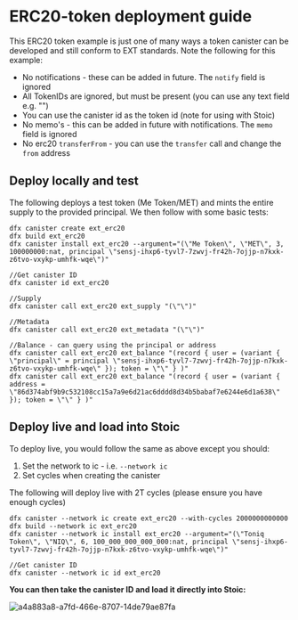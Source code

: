 # ERC20-token deployment guide
This ERC20 token example is just one of many ways a token canister can be developed and still conform to EXT standards. Note the following for this example:

- No notifications - these can be added in future. The `notify` field is ignored
- All TokenIDs are ignored, but must be present (you can use any text field e.g. "")
- You can use the canister id as the token id (note for using with Stoic)
- No memo's - this can be added in future with notifications. The `memo` field is ignored
- No erc20 `transferFrom` - you can use the `transfer` call and change the `from` address

## Deploy locally and test
The following deploys a test token (Me Token/MET) and mints the entire supply to the provided principal. We then follow with some basic tests:
```
dfx canister create ext_erc20
dfx build ext_erc20
dfx canister install ext_erc20 --argument="(\"Me Token\", \"MET\", 3, 100000000:nat, principal \"sensj-ihxp6-tyvl7-7zwvj-fr42h-7ojjp-n7kxk-z6tvo-vxykp-umhfk-wqe\")"

//Get canister ID
dfx canister id ext_erc20

//Supply
dfx canister call ext_erc20 ext_supply "(\"\")"

//Metadata
dfx canister call ext_erc20 ext_metadata "(\"\")"

//Balance - can query using the principal or address
dfx canister call ext_erc20 ext_balance "(record { user = (variant { \"principal\" = principal \"sensj-ihxp6-tyvl7-7zwvj-fr42h-7ojjp-n7kxk-z6tvo-vxykp-umhfk-wqe\" }); token = \"\" } )"
dfx canister call ext_erc20 ext_balance "(record { user = (variant { address = \"86d374abf9b9c532108cc15a7a9e6d21ac6dddd8d34b5babaf7e6244e6d1a638\" }); token = \"\" } )"
```
## Deploy live and load into Stoic
To deploy live, you would follow the same as above except you should:
1. Set the network to ic - i.e. `--network ic`
2. Set cycles when creating the canister

The following will deploy live with 2T cycles (please ensure you have enough cycles)
```
dfx canister --network ic create ext_erc20 --with-cycles 2000000000000
dfx build --network ic ext_erc20
dfx canister --network ic install ext_erc20 --argument="(\"Toniq Token\", \"NIQ\", 6, 100_000_000_000_000:nat, principal \"sensj-ihxp6-tyvl7-7zwvj-fr42h-7ojjp-n7kxk-z6tvo-vxykp-umhfk-wqe\")"

//Get canister ID
dfx canister --network ic id ext_erc20
```

**You can then take the canister ID and load it directly into Stoic:**

![a4a883a8-a7fd-466e-8707-14de79ae87fa](https://user-images.githubusercontent.com/13844325/122918390-3105c300-d3b3-11eb-8a9d-26048999f678.png)
